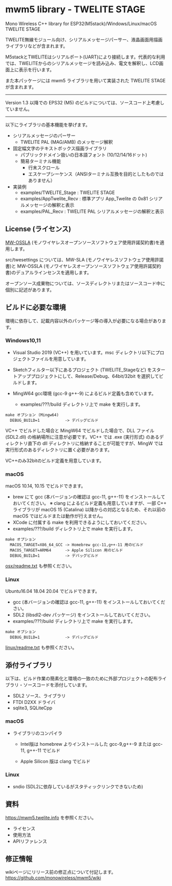 # mwm5 library - TWELITE STAGE

Mono Wireless C++ library for ESP32(M5stack)/Windows/Linux/macOS
TWELITE STAGE

TWELITE無線モジュール向け、シリアルメッセージパーサー、液晶画面用描画ライブラリなどが含まれます。

M5stackとTWELITEはシリアルポート(UART)により接続します。代表的な利用では、TWELITEからのシリアルメッセージを読み込み、電文を解釈し、LCD画面上に表示を行います。

また本パッケージには mwm5 ライブラリを用いて実装された TWELITE STAGE が含まれます。



---

Version 1.3 以降での EPS32 (M5) のビルドについては、ソースコード上考慮していません。

---



以下にライブラリの基本機能を挙げます。

- シリアルメッセージのパーサー
  - TWELITE PAL (MAG/AMB) のメッセージ解釈
- 固定幅文字のテキストボックス描画ライブラリ
  - パブリックドメイン扱いの日本語フォント (10/12/14/16ドット)
  - 簡易ターミナル機能
    - 行末スクロール
    - エスケープシーケンス（ANSIターミナル互換を目的としたものではありません）
- 実装例
  - examples/TWELITE_Stage : TWELITE STAGE
  - examples/AppTwelite_Recv : 標準アプリ App_Twelite の 0x81 シリアルメッセージの解釈と表示
  - examples/PAL_Recv : TWELITE PAL シリアルメッセージの解釈と表示





## License (ライセンス)

[MW-OSSLA](license/MW-OSSLA-1J.txt) (モノワイヤレスオープンソースソフトウェア使用許諾契約書)を適用します。

src/twesettings については、MW-SLA (モノワイヤレスソフトウェア使用許諾書)と MW-OSSLA (モノワイヤレスオープンソースソフトウェア使用許諾契約書)のデュアルラインセンスを適用します。

オープンソース成果物については、ソースディレクトリまたはソースコード中に個別に記述があります。





## ビルドに必要な環境

環境に依存して、記載内容以外のパッケージ等の導入が必要になる場合があります。



### Windows10,11

* Visual Studio 2019 (VC++) を用いています。msc ディレクトリ以下にプロジェクトファイルを用意しています。
* Sketchフィルター以下にあるプロジェクト (TWELITE_Stageなど) をスタートアッププロジェクトにして、Release/Debug、64bit/32bit を選択してビルドします。



* MingW64 gcc環境 (gcc-9 g++-9) によるビルド定義も含めています。
  * examples/???/build ディレクトリ上で make を実行します。

```
make オプション (Mingw64)
  DEBUG_BUILD=1           -> デバッグビルド
```



VC++ でビルドした場合と MingW64 でビルドした場合で、DLL ファイル (SDL2.dll) の格納場所に注意が必要です。VC++ では .exe (実行形式) のあるディレクトリ直下の dll ディレクトリに格納することが可能ですが、MingW では 実行形式のあるディレクトリに置く必要があります。

VC++のみ32bitのビルド定義を用意しています。



### macOS

macOS 10.14, 10.15 でビルドできます。

* brew にて gcc (本バージョンの確認は gcc-11, g++-11) をインストールしておいてください。
  ※ clang によるビルド定義も用意していますが、一部 C++ ライブラリが macOS 15 (Catalina) 以降からの対応となるため、それ以前の macOS ではビルドまたは動作が行えません。
* XCode に付属する make を利用できるようにしておいてください。
* examples/???/build ディレクトリ上で make を実行します。

```
make オプション
  MACOS_TARGET=X86_64_GCC -> Homebrew gcc-11,g++-11 用のビルド
  MACOS_TARGET=ARM64	  -> Apple Silicon 用のビルド
  DEBUG_BUILD=1           -> デバッグビルド
```



[osx/readme.txt](osx/readme.txt) も参照ください。



### Linux

Ubuntu16.04 18.04 20.04 でビルドできます。

* gcc (本バージョンの確認は gcc-11, g++-11) をインストールしておいてください。
* SDL2 (libsdl2-dev パッケージ) をインストールしておいてください。
* examples/???/build ディレクトリ上で make を実行します。

```
make オプション
  DEBUG_BUILD=1           -> デバッグビルド
```



[linux/readme.txt](linux/readme.txt) も参照ください。





## 添付ライブラリ

以下は、ビルド作業の簡素化と環境の一致のために外部プロジェクトの配布ライブラリ・ソースコードを添付しています。

* SDL2 ソース、ライブラリ
* FTDI D2XX ドライバ
* sqlite3, SQLiteCpp



### macOS

* ライブラリのコンパイラ

    * Intel版は homebrew よりインストールした gcc-9,g++-9 または gcc-11, g++-11 でビルド

    * Apple Silicon 版は clang でビルド



### Linux

* sndio (SDL2に依存しているがスタティックリンクできないため)





## 資料

https://mwm5.twelite.info を参照ください。

* ライセンス
* 使用方法
* APIリファレンス




## 修正情報
wikiページにリリース前の修正点について付記します。
https://github.com/monowireless/mwm5/wiki
